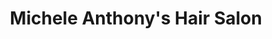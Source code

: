 ---
title: "Michele Anthony's Hair Salon"
url: /fairfield/michele-anthonys-hair-salon/
shop: hairdresser
---